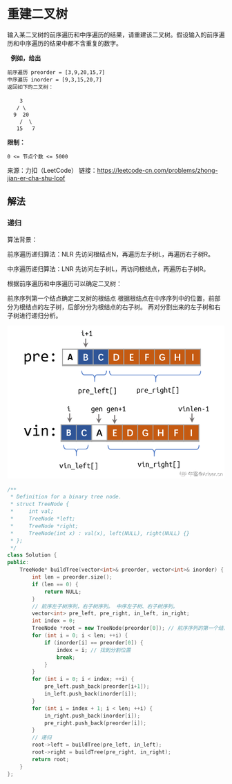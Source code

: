 # 重建二叉树

输入某二叉树的前序遍历和中序遍历的结果，请重建该二叉树。假设输入的前序遍历和中序遍历的结果中都不含重复的数字。

 
**例如，给出**

```
前序遍历 preorder = [3,9,20,15,7]
中序遍历 inorder = [9,3,15,20,7]
返回如下的二叉树：

    3
   / \
  9  20
    /  \
   15   7
```

**限制：**

`0 <= 节点个数 <= 5000`

来源：力扣（LeetCode）
链接：https://leetcode-cn.com/problems/zhong-jian-er-cha-shu-lcof

## 解法

### 递归

算法背景：

前序遍历递归算法：NLR 先访问根结点N，再遍历左子树L，再遍历右子树R。

中序遍历递归算法：LNR 先访问左子树L，再访问根结点，再遍历右子树R。

根据前序遍历和中序遍历可以确定二叉树：

前序序列第一个结点确定二叉树的根结点
根据根结点在中序序列中的位置，前部分为根结点的左子树，后部分分为根结点的右子树。
再对分割出来的左子树和右子树进行递归分析。

![](./1.png)


```cpp
/**
 * Definition for a binary tree node.
 * struct TreeNode {
 *     int val;
 *     TreeNode *left;
 *     TreeNode *right;
 *     TreeNode(int x) : val(x), left(NULL), right(NULL) {}
 * };
 */
class Solution {
public:
    TreeNode* buildTree(vector<int>& preorder, vector<int>& inorder) {
        int len = preorder.size();
        if (len == 0) {
            return NULL;
        }
        // 前序左子树序列，右子树序列。 中序左子树、右子树序列。
        vector<int> pre_left, pre_right, in_left, in_right;
        int index = 0;
        TreeNode *root = new TreeNode(preorder[0]); // 前序序列的第一个结点是有左子树和右子树的根结点（狭义根结点）
        for (int i = 0; i < len; ++i) {
            if (inorder[i] == preorder[0]) {
                index = i; // 找到分割位置
                break;
            }
        }
        for (int i = 0; i < index; ++i) {
            pre_left.push_back(preorder[i+1]);
            in_left.push_back(inorder[i]);
        }
        for (int i = index + 1; i < len; ++i) {
            in_right.push_back(inorder[i]);
            pre_right.push_back(preorder[i]);
        }
        // 递归
        root->left = buildTree(pre_left, in_left);
        root->right = buildTree(pre_right, in_right);
        return root;
    }
};
```